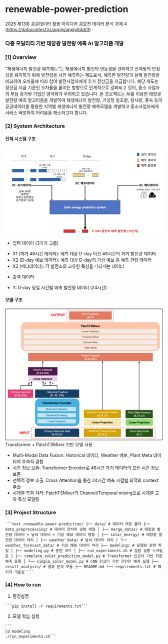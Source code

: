 # renewable-power-prediction
2025 제13회 공공데이터 활용 아이디어 공모전 데이터 분석 과제 4
(https://datacontest.kr/apply/applyAdd/3)

### 다중 모달리티 기반 태양광 발전량 예측 AI 알고리즘 개발

### [1] Overview

"재생에너지 발전량 예측제도"는 재생에너지 발전의 변동성을 관리하고 전력망의 안정성을 유지하기 위해 발전량을 사전 예측하는 제도로서, 예측한 발전량과 실제 발전량을 비교하여 오차율에 따라 참여 발전사업자에게 추가 정산금을 지급합니다. 해당 제도는 정산금 지급 기준인 오차율을 줄이는 방향으로 단계적으로 강화되고 있어, 중소 사업자의 부담 증가와 기업간 양극화가 우려되고 있습니다. 
본 프로젝트는 AI를 이용한 태양광 발전량 예측 알고리즘을 개발하여 재생에너지 발전량, 기상청 일조량, 일사량, 풍속 등의 공공데이터를 활용한 지역별 재생에너지 발전량 예측모델을 개발하고 중소사업자에게 서비스 배포하여 어려움을 해소하고자 합니다.

### [2] System Architecture 
#### 전체 시스템 구조
![System Diagram](assets/system_diagram.png)
* 입력 데이터 (3가지 그룹)
- X1 (과거 48시간 데이터): 예측 대상 D-day 이전 48시간의 과거 발전량 데이터
- X2 (D-day 예보 데이터): 예측 대상 D-day의 기상 예보 등 예측 관련 데이터
- X3 (메타데이터): 각 발전소의 고유한 특성을 나타내는 데이터

* 출력 데이터
- Y: D-day 당일 시간별 예측 발전량 데이터 (24시간)

#### 모델 구조
![Model Architecture](assets/model.png)
Transformer + PatchTSMixer 기반 모델 사용
- Multi-Modal Data Fusion: Historical 데이터, Weather 예보, Plant Meta 데이터의 효과적 결합
- 시간 정보 보존: Transformer Encoder로 48시간 과거 데이터의 모든 시간 정보 보존
- 선택적 정보 추출: Cross Attention을 통한 24시간 예측 시점별 최적의 context 추출
- 시계열 특화 처리: PatchTSMixer의 Channel/Temporal mixing으로 시계열 고유 특성 모델링

### [3] Project Structure

<pre><code>```text renewable-power-prediction/ ├── data/ # 데이터 저장 폴더 ├── data_preprocessing/ # 데이터 전처리 관련 파일 │ ├── merge_datas/ # 태양광 발전량 데이터 + 날씨 데이터 + 기상 예보 데이터 병합 │ ├── solar_energy/ # 태양광 발전량 데이터 처리 │ ├── weather_data/ # 날씨 데이터 처리 │ └── weather_forecast_data/ # 기상 예보 데이터 처리 ├── modeling/ # 모델링 관련 파일 │ ├── modeling.py # 훈련 코드 │ ├── run_experiments.sh # 실험 실행 스크립트 │ ├── complete_solar_prediction_model.py # Transformer 인코더 기반 최종 예측 모델 │ └── simple_solar_model.py # CNN 인코더 기반 간단한 예측 모델 ├── result_analysis/ # 결과 분석 모듈 ├── README.md └── requirements.txt # 패키지 의존성 ``` </code></pre>
### [4] How to run

1. 환경설정
<pre><code>```pip install -r requirements.txt``` </code></pre>

2. 모델 학습 실행
<pre><code>```
cd modeling
./run_experiments.sh``` </code></pre>